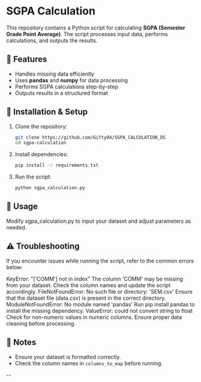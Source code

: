 # SGPA Calculation

This repository contains a Python script for calculating **SGPA (Semester Grade Point Average)**. The script processes input data, performs calculations, and outputs the results.

## 📌 Features
- Handles missing data efficiently
- Uses **pandas** and **numpy** for data processing
- Performs SGPA calculations step-by-step
- Outputs results in a structured format

## 🚀 Installation & Setup

1. Clone the repository:
   ```bash
   git clone https://github.com/Gifty04/SGPA_CALCULATION_DS
   cd sgpa-calculation
   ```

2. Install dependencies:
   ```bash
   pip install -r requirements.txt
   ```

3. Run the script:
   ```bash
   python sgpa_calculation.py
   ```

## 📝 Usage

Modify sgpa_calculation.py to input your dataset and adjust parameters as needed.

## ⚠️ Troubleshooting

If you encounter issues while running the script, refer to the common errors below:

KeyError: "['COMM'] not in index"
The column 'COMM' may be missing from your dataset. Check the column names and update the script accordingly.
FileNotFoundError: No such file or directory: 'SEM.csv'
Ensure that the dataset file (data.csv) is present in the correct directory.
ModuleNotFoundError: No module named 'pandas'
Run pip install pandas to install the missing dependency.
ValueError: could not convert string to float
Check for non-numeric values in numeric columns. Ensure proper data cleaning before processing.


## 📌 Notes
- Ensure your dataset is formatted correctly.
- Check the column names in `columns_to_map` before running.

--
